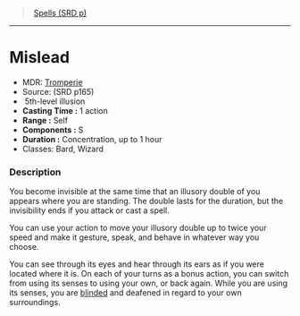 ﻿---
!SpellItem
Name: Mislead
AltName: '[Tromperie](hd_spells_tromperie.md)'
Type: illusion
Level: 5
CastingTime: 1 action
Range: Self
Components: S
Duration: Concentration, up to 1 hour
Classes: Bard, Wizard
Family: SpellVO
Source: (SRD p165)
Id: spells_vo.md#mislead
ParentLink: spells_vo.md#spells-srd-p
ParentName: Spells (SRD p)
NameLevel: 1
Attributes:
  Name: Mislead
  Markdown: >+
    # <!--Name-->Mislead<!--/Name-->


    - MDR: <!--AltName-->[Tromperie](hd_spells_tromperie.md)<!--/AltName-->

    - Source: <!--Source-->(SRD p165)<!--/Source-->

    -  <!--Level-->5<!--/Level-->th-level <!--Type-->illusion<!--/Type-->

    - **Casting Time :** <!--CastingTime-->1 action<!--/CastingTime-->

    - **Range :** <!--Range-->Self<!--/Range-->

    - **Components :** <!--Components-->S<!--/Components-->

    - **Duration :** <!--Duration-->Concentration, up to 1 hour<!--/Duration-->

    - Classes: <!--Classes-->Bard, Wizard<!--/Classes-->


    ### Description


    You become invisible at the same time that an illusory double of you appears where you are standing. The double lasts for the duration, but the invisibility ends if you attack or cast a spell.


    You can use your action to move your illusory double up to twice your speed and make it gesture, speak, and behave in whatever way you choose.


    You can see through its eyes and hear through its ears as if you were located where it is. On each of your turns as a bonus action, you can switch from using its senses to using your own, or back again. While you are using its senses, you are [blinded](srd_conditions_blinded.md) and deafened in regard to your own surroundings.

  AltName: '[Tromperie](hd_spells_tromperie.md)'
  Source: (SRD p165)
  Level: 5
  Type: illusion
  CastingTime: 1 action
  Range: Self
  Components: S
  Duration: Concentration, up to 1 hour
  Classes: Bard, Wizard
AttributesDictionary: >+
  Name: Mislead

  Markdown: >+

    # <!--Name-->Mislead<!--/Name-->





    - MDR: <!--AltName-->[Tromperie](hd_spells_tromperie.md)<!--/AltName-->



    - Source: <!--Source-->(SRD p165)<!--/Source-->



    -  <!--Level-->5<!--/Level-->th-level <!--Type-->illusion<!--/Type-->



    - **Casting Time :** <!--CastingTime-->1 action<!--/CastingTime-->



    - **Range :** <!--Range-->Self<!--/Range-->



    - **Components :** <!--Components-->S<!--/Components-->



    - **Duration :** <!--Duration-->Concentration, up to 1 hour<!--/Duration-->



    - Classes: <!--Classes-->Bard, Wizard<!--/Classes-->





    ### Description





    You become invisible at the same time that an illusory double of you appears where you are standing. The double lasts for the duration, but the invisibility ends if you attack or cast a spell.





    You can use your action to move your illusory double up to twice your speed and make it gesture, speak, and behave in whatever way you choose.





    You can see through its eyes and hear through its ears as if you were located where it is. On each of your turns as a bonus action, you can switch from using its senses to using your own, or back again. While you are using its senses, you are [blinded](srd_conditions_blinded.md) and deafened in regard to your own surroundings.



  AltName: '[Tromperie](hd_spells_tromperie.md)'

  Source: (SRD p165)

  Level: 5

  Type: illusion

  CastingTime: 1 action

  Range: Self

  Components: S

  Duration: Concentration, up to 1 hour

  Classes: Bard, Wizard

---
> [Spells (SRD p)](srd_spells.md)

---

# Mislead

- MDR: [Tromperie](hd_spells_tromperie.md)
- Source: (SRD p165)
-  5th-level illusion
- **Casting Time :** 1 action
- **Range :** Self
- **Components :** S
- **Duration :** Concentration, up to 1 hour
- Classes: Bard, Wizard

### Description

You become invisible at the same time that an illusory double of you appears where you are standing. The double lasts for the duration, but the invisibility ends if you attack or cast a spell.

You can use your action to move your illusory double up to twice your speed and make it gesture, speak, and behave in whatever way you choose.

You can see through its eyes and hear through its ears as if you were located where it is. On each of your turns as a bonus action, you can switch from using its senses to using your own, or back again. While you are using its senses, you are [blinded](srd_conditions_blinded.md) and deafened in regard to your own surroundings.

